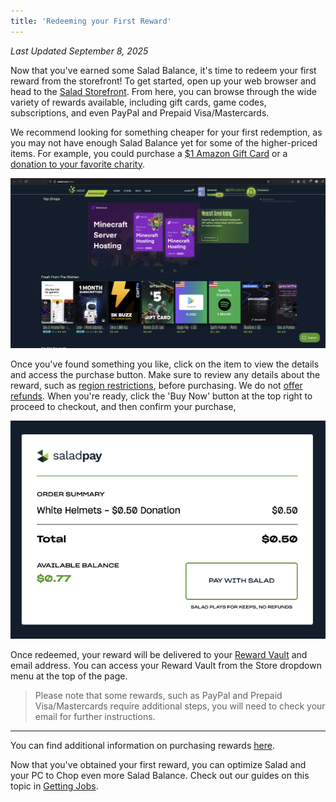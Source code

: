 ```yaml
---
title: 'Redeeming your First Reward'
---
```


_Last Updated September 8, 2025_

Now that you've earned some Salad Balance, it's time to redeem your first reward from the storefront! To get started,
open up your web browser and head to the [Salad Storefront](https://salad.com/store). From here, you can browse through
the wide variety of rewards available, including gift cards, game codes, subscriptions, and even PayPal and Prepaid
Visa/Mastercards.

We recommend looking for something cheaper for your first redemption, as you may not have enough Salad Balance yet for
some of the higher-priced items. For example, you could purchase a
[$1 Amazon Gift Card](https://salad.com/store/search?q=amazon%20gift%20card&size=n_20_n&filters%5B0%5D%5Bfield%5D=price&filters%5B0%5D%5Bvalues%5D%5B0%5D%5Bto%5D=n_5_n&filters%5B0%5D%5Bvalues%5D%5B0%5D%5Bfrom%5D=n_1_n&filters%5B0%5D%5Bvalues%5D%5B0%5D%5Bname%5D=%241%20to%20%245&filters%5B0%5D%5Btype%5D=all)
or a [donation to your favorite charity](https://salad.com/store/search?q=Donation&size=n_20_n).

![](../../../../content/images/guides/getting-started/redeeming-your-first-reward-1.png)

Once you've found something you like, click on the item to view the details and access the purchase button. Make sure to
review any details about the reward, such as
[region restrictions](/docs/rewards/rewards-faq/243-what-region-is-this-reward-for), before purchasing. We do not
[offer refunds](/docs/rewards/rewards-support/191-i-want-a-refund). When you're ready, click the 'Buy Now' button at the
top right to proceed to checkout, and then confirm your purchase,

![](../../../../content/images/guides/getting-started/redeeming-your-first-reward-2.png)

Once redeemed, your reward will be delivered to your
[Reward Vault](/docs/guides/using-salad/125-where-to-find-your-reward-redemption-code) and email address. You can access
your Reward Vault from the Store dropdown menu at the top of the page.

> Please note that some rewards, such as PayPal and Prepaid Visa/Mastercards require additional steps, you will need to
> check your email for further instructions.

---

You can find additional information on purchasing rewards [here](/docs/guides/using-salad/124-how-to-make-a-purchase).

Now that you've obtained your first reward, you can optimize Salad and your PC to Chop even more Salad Balance. Check
out our guides on this topic in [Getting Jobs](/docs/guides/getting-jobs/326-workload-preferences).
